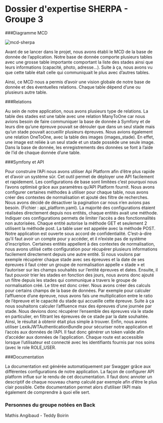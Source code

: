 # Dossier d'expertise SHERPA - Groupe 3

###Diagramme MCD

![mcd-sherpa](https://teddyboirin.com/assets/MCD-sherpa.png)

Avant de se lancer dans le projet, nous avons établi le MCD de la base de donnée de l’application. Notre base de donnée comporte plusieurs tables avec une grosse table importante comportant la liste des stades ainsi que leurs informations (capacité, photo, adresse...). Suite à ça, nous avons vu que cette table était celle qui communiquait le plus avec d’autres tables.

Ainsi, ce MCD nous a permis d’avoir une vision globale de notre base de donnée et des éventuelles relations. Chaque table dépend d’une ou plusieurs autre table.

###Relations

Au sein de notre application, nous avons plusieurs type de relations. La table des stades est une table avec une relation ManyToOne car nous avions besoin de faire communiquer
la base de donnée à Symfony et de leurs dire qu’une épreuve pouvait se dérouler que dans un seul stade mais qu’un stade pouvait accueillir plusieurs épreuves.
Nous avions également une relation OneToOne, avec la table des images (images_stade). En effet, une image est reliée à un seul stade et un stade possède une seule image.
Dans la base de donnée, les enregistrements des données se font à l’aide de l’id de chaque donnée d’une table.


###Symfony et API 

Pour construire l’APi nous avons utiliser Api Platform afin d’être plus rapide et d’avoir un système sûr. Cet outil permet de déployer une API facilement et rapidement. Les configurations de base sont limitées c’est pourquoi nous l’avons optimisé grâce aux paramètres qu’API Platform fournit. Nous avons configurer certaines méthodes à utiliser pour chaque table, nous avons créer des contextes de normalisation et ajouté des filtre de recherches. Nous avons décidé de désactiver la pagination car nous n’en avions pas besoin. (Fichier : api_platform.yaml).
La majorité des configurations étaient réalisées directement depuis nos entités, chaque entités avait une méthode. Indiquer ces configurations permets de limiter l’accès a des fonctionnalités non autorisées. Chaque entité autorise la méthode GET et seulement 2 utilisent la méthode post.
La table user est appelée avec la méthode POST. Notre application est ouverte sous accord de confidentialité. C’est-à-dire qu’il faut avoir un compte pour y accéder, et il n’existe pas de système d’inscription.
Certaines entités appellent à des contextes de normalisation, nous avons utilisé cette configuration pour récupérer plusieurs informations facilement directement depuis une autre entité.
Si nous voulons par exemple récupérer chaque stade avec ses épreuves et la date de ses épreuves il faut créer un groupe de normalisation appelle « stade » et l’autoriser sur les champs souhaités sur l’entité épreuves et dates.
Ensuite, il faut pouvoir trier les stades en fonction des jours, nous avons donc ajouté un filtre depuis les stades qui communique a travers le groupe de normalisation créé. Le titre est donc créer.
Nous avons créer des calculs pour certains champs de la base de données. Par exemple pour calculer l’affluence d’une épreuve, nous avons fais une multiplication entre le ratio de l’épreuve et le capacité du stade qui accueille cette épreuve. Suite à ça nous souhaitons calculer l’affluence max des épreuves d’une journée par stade. Nous devions donc récupérer l’ensemble des épreuves via le stade en particulier, en filtrant les épreuves de ce stade par la date souhaitée. Ainsi, le résultat à obtenir était plus simple à trouver.
Enfin, nous avons utiliser LexikJWTAuthenticationBundle pour sécuriser notre application et l’accès aux données de l’API. Il faut donc générer un token valide afin d’accéder aux données de l’application. Chaque route est accessible lorsque l’utilisateur est connecté avec les identifiants fournis par nos soins (avec le role ROLE_USER.

###Documentation

La documentation est générée automatiquement par Swagger grâce aux différentes configurations de notre application. La façon de configurer API platform influe sur le rendu de cet documentation. Il faut donc annoter un descriptif de chaque nouveau champ calculé par exemple afin d’être le plus clair possible. Cette documentation permet alors d’utiliser l’API mais également de comprendre à quoi elle sert.

### Personnes du groupe notées en Back

Mathis Angibaud - Teddy Boirin 

 
